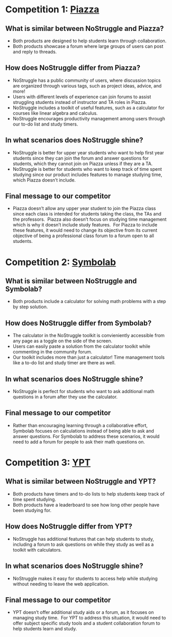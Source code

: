 # Competition 1: [Piazza](https:piazza.com)
## What is similar between NoStruggle and Piazza?
- Both products are designed to help students learn through collaboration.
- Both products showcase a forum where large groups of users can post and reply to threads.

## How does NoStruggle differ from Piazza?
- NoStruggle has a public community of users, where discussion topics are organized through various tags, such as project ideas, advice, and more!
- Users with different levels of experience can join forums to assist struggling students instead of instructor and TA roles in Piazza.  
- NoStruggle includes a toolkit of useful features, such as a calculator for courses like linear algebra and calculus.  
- NoStruggle encourages productivity management among users through our to-do list and study timers.

## In what scenarios does NoStruggle shine?
- NoStruggle is better for upper year students who want to help first year students since they can join the forum and answer questions for students, which they cannot join on Piazza unless if they are a TA.
- NoStruggle is better for students who want to keep track of time spent studying since our product includes features to manage studying time, which Piazza doesn’t include.

## Final message to our competitor
- Piazza doesn’t allow any upper year student to join the Piazza class since each class is intended for students taking the class, the TAs and the professors.  Piazza also doesn’t focus on studying time management which is why it doesn’t include study features.  For Piazza to include these features, it would need to change its objective from its current objective of being a professional class forum to a forum open to all students.

# Competition 2: [Symbolab](https://www.symbolab.com/)
## What is similar between NoStruggle and Symbolab?
- Both products include a calculator for solving math problems with a step by step solution.

## How does NoStruggle differ from Symbolab?
- The calculator in the NoStruggle toolkit is convieniently accessible from any page as a toggle on the side of the screen. 
- Users can easily paste a solution from the calculator toolkit while commenting in the community forum.
- Our toolkit includes more than just a calculator! Time management tools like a to-do list and study timer are there as well.

## In what scenarios does NoStruggle shine?
- NoStruggle is perfect for students who want to ask additional math questions in a forum after they use the calculator.

## Final message to our competitor
- Rather than encouraging learning through a collaborative effort, Symbolab focuses on calculations instead of being able to ask and answer questions. For Symbolab to address these scenarios, it would need to add a forum for people to ask their math questions on.


# Competition 3: [YPT](https://play.google.com/store/apps/details?id=com.pallo.passiontimerscoped&pcampaignid=fdl_short&url=https://pallo.com/invite?groupId%3D1963183)
## What is similar between NoStruggle and YPT?
- Both products have timers and to-do lists to help students keep track of time spent studying.
- Both products have a leaderboard to see how long other people have been studying for.

## How does NoStruggle differ from YPT?
- NoStruggle has additional features that can help students to study, including a forum to ask questions on while they study as well as a toolkit with calculators.

## In what scenarios does NoStruggle shine?
- NoStruggle makes it easy for students to access help while studying without needing to leave the web application.

## Final message to our competitor
- YPT doesn’t offer additional study aids or a forum, as it focuses on managing study time.  For YPT to address this situation, it would need to offer subject specific study tools and a student collaboration forum to help students learn and study.